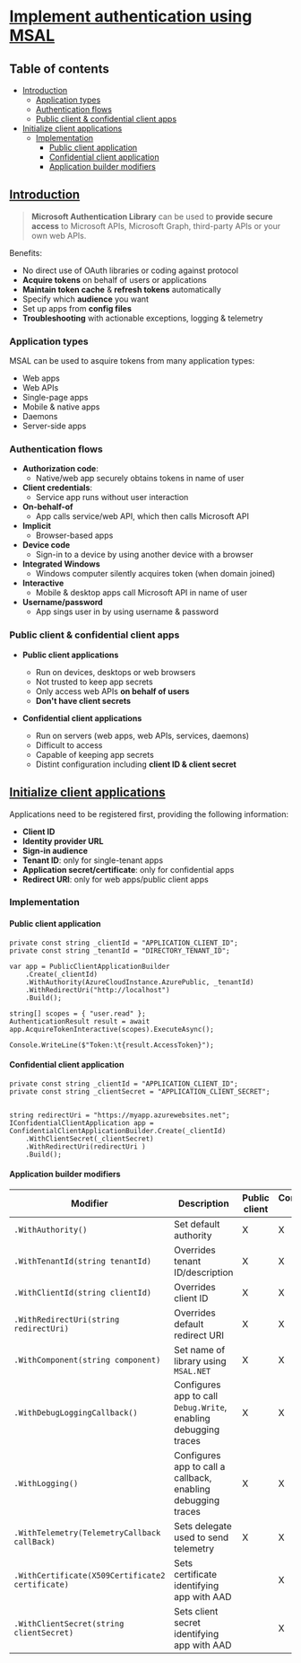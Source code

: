 # [Implement authentication using MSAL](https://learn.microsoft.com/en-us/training/modules/implement-authentication-by-using-microsoft-authentication-library/) <!-- omit in toc -->

## Table of contents <!-- omit in toc -->

- [Introduction](#introduction)
  - [Application types](#application-types)
  - [Authentication flows](#authentication-flows)
  - [Public client \& confidential client apps](#public-client--confidential-client-apps)
- [Initialize client applications](#initialize-client-applications)
  - [Implementation](#implementation)
    - [Public client application](#public-client-application)
    - [Confidential client application](#confidential-client-application)
    - [Application builder modifiers](#application-builder-modifiers)

## [Introduction](https://learn.microsoft.com/en-us/training/modules/implement-authentication-by-using-microsoft-authentication-library/2-microsoft-authentication-library-overview)

> **Microsoft Authentication Library** can be used to **provide secure access** to Microsoft APIs, Microsoft Graph, third-party APIs or your own web APIs.

Benefits:

- No direct use of OAuth libraries or coding against protocol
- **Acquire tokens** on behalf of users or applications
- **Maintain token cache** & **refresh tokens** automatically
- Specify which **audience** you want
- Set up apps from **config files**
- **Troubleshooting** with actionable exceptions, logging & telemetry

### Application types

MSAL can be used to asquire tokens from many application types:

- Web apps
- Web APIs
- Single-page apps
- Mobile & native apps
- Daemons
- Server-side apps

### Authentication flows

- **Authorization code**:
  - Native/web app securely obtains tokens in name of user
- **Client credentials**:
  - Service app runs without user interaction
- **On-behalf-of**
  - App calls service/web API, which then calls Microsoft API
- **Implicit**
  - Browser-based apps
- **Device code**
  - Sign-in to a device by using another device with a browser
- **Integrated Windows**
  - Windows computer silently acquires token (when domain joined)
- **Interactive**
  - Mobile & desktop apps call Microsoft API in name of user
- **Username/password**
  - App sings user in by using username & password

### Public client & confidential client apps

- **Public client applications**

  - Run on devices, desktops or web browsers
  - Not trusted to keep app secrets
  - Only access web APIs **on behalf of users**
  - **Don't have client secrets**

- **Confidential client applications**
  - Run on servers (web apps, web APIs, services, daemons)
  - Difficult to access
  - Capable of keeping app secrets
  - Distint configuration including **client ID & client secret**

## [Initialize client applications](https://learn.microsoft.com/en-us/training/modules/implement-authentication-by-using-microsoft-authentication-library/3-initialize-client-applications)

Applications need to be registered first, providing the following information:

- **Client ID**
- **Identity provider URL**
- **Sign-in audience**
- **Tenant ID**: only for single-tenant apps
- **Application secret/certificate**: only for confidential apps
- **Redirect URI**: only for web apps/public client apps

### Implementation

#### Public client application

```dotnet
private const string _clientId = "APPLICATION_CLIENT_ID";
private const string _tenantId = "DIRECTORY_TENANT_ID";

var app = PublicClientApplicationBuilder
    .Create(_clientId)
    .WithAuthority(AzureCloudInstance.AzurePublic, _tenantId)
    .WithRedirectUri("http://localhost")
    .Build();

string[] scopes = { "user.read" };
AuthenticationResult result = await app.AcquireTokenInteractive(scopes).ExecuteAsync();

Console.WriteLine($"Token:\t{result.AccessToken}");
```

#### Confidential client application

```dotnet
private const string _clientId = "APPLICATION_CLIENT_ID";
private const string _clientSecret = "APPLICATION_CLIENT_SECRET";


string redirectUri = "https://myapp.azurewebsites.net";
IConfidentialClientApplication app = ConfidentialClientApplicationBuilder.Create(_clientId)
    .WithClientSecret(_clientSecret)
    .WithRedirectUri(redirectUri )
    .Build();
```

#### Application builder modifiers

| Modifier                                         | Description                                                     | Public client | Confidential client |
| ------------------------------------------------ | --------------------------------------------------------------- | ------------- | ------------------- |
| `.WithAuthority()`                               | Set default authority                                           | X             | X                   |
| `.WithTenantId(string tenantId)`                 | Overrides tenant ID/description                                 | X             | X                   |
| `.WithClientId(string clientId)`                 | Overrides client ID                                             | X             | X                   |
| `.WithRedirectUri(string redirectUri)`           | Overrides default redirect URI                                  | X             | X                   |
| `.WithComponent(string component)`               | Set name of library using `MSAL.NET`                            | X             | X                   |
| `.WithDebugLoggingCallback()`                    | Configures app to call `Debug.Write`, enabling debugging traces | X             | X                   |
| `.WithLogging()`                                 | Configures app to call a callback, enabling debugging traces    | X             | X                   |
| `.WithTelemetry(TelemetryCallback callBack)`     | Sets delegate used to send telemetry                            | X             | X                   |
| `.WithCertificate(X509Certificate2 certificate)` | Sets certificate identifying app with AAD                       |               | X                   |
| `.WithClientSecret(string clientSecret)`         | Sets client secret identifying app with AAD                     |               | X                   |
